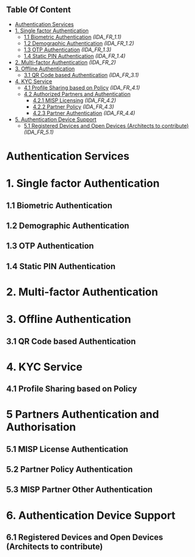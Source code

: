 ## Table Of Content

- [Authentication Services](#authentication-services)
- [1. Single factor Authentication](#1-single-factor-authentication)
  * [1.1 Biometric Authentication](#11-biometric-authentication) _(IDA_FR_1.1)_
  * [1.2 Demographic Authentication](#12-demographic-authentication) _(IDA_FR_1.2)_
  * [1.3 OTP Authentication](#13-otp-authentication) _(IDA_FR_1.3)_
  * [1.4 Static PIN Authentication](#14-static-pin-authentication) _(IDA_FR_1.4)_
- [2. Multi-factor Authentication](#2-multi-factor-authentication) _(IDA_FR_2)_
- [3. Offline Authentication](#3-offline-authentication)
  * [3.1 QR Code based Authentication](#31-qr-code-based-authentication) _(IDA_FR_3.1)_
- [4. KYC Service](#4-kyc-service)
  * [4.1 Profile Sharing based on Policy](#41-profile-sharing-based-on-policy) _(IDA_FR_4.1)_
  * [4.2 Authorized Partners and Authentication](#42-authorized-partners-and-authentication)
    + [4.2.1 MISP Licensing](#421-misp-licensing) _(IDA_FR_4.2)_
    + [4.2.2 Partner Policy](#422-partner-policy) _(IDA_FR_4.3)_
    + [4.2.3 Partner Authentication](#423-partner-authentication) _(IDA_FR_4.4)_
- [5. Authentication Device Support](#5-authentication-device-support)
  * [5.1 Registered Devices and Open Devices (Architects to contribute)](#51-registered-devices-and-open-devices-architects-to-contribute) _(IDA_FR_5.1)_

# Authentication Services 
# 1. Single factor Authentication 
## 1.1 Biometric Authentication 
## 1.2 Demographic Authentication  
## 1.3 OTP Authentication 
## 1.4 Static PIN Authentication 
# 2. Multi-factor Authentication
# 3. Offline Authentication 
## 3.1 QR Code based Authentication 
# 4. KYC Service 
## 4.1 Profile Sharing based on Policy
# 5 Partners Authentication and Authorisation
## 5.1 MISP License Authentication
## 5.2 Partner Policy Authentication
## 5.3 MISP Partner Other Authentication
# 6. Authentication Device Support 
## 6.1 Registered Devices and Open Devices (Architects to contribute)

